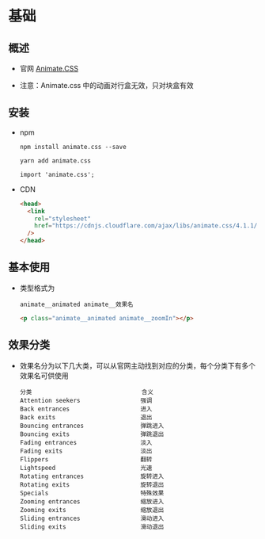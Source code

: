 # 基础

## 概述

+ 官网 [Animate.CSS](https://animate.style/)

+ 注意：Animate.css 中的动画对行盒无效，只对块盒有效

## 安装

+ npm

  ```
  npm install animate.css --save

  yarn add animate.css

  import 'animate.css';
  ```

+ CDN

  ```html
  <head>
    <link
      rel="stylesheet"
      href="https://cdnjs.cloudflare.com/ajax/libs/animate.css/4.1.1/animate.min.css"
    />
  </head>
  ```

## 基本使用

+ 类型格式为

  ```
  animate__animated animate__效果名
  ```

  ```html
  <p class="animate__animated animate__zoomIn"></p>
  ```

## 效果分类

+ 效果名分为以下几大类，可以从官网主动找到对应的分类，每个分类下有多个效果名可供使用

  ```
  分类                               含义
  Attention seekers                 强调
  Back entrances                    进入
  Back exits                        退出
  Bouncing entrances                弹跳进入
  Bouncing exits                    弹跳退出
  Fading entrances                  淡入
  Fading exits                      淡出
  Flippers                          翻转
  Lightspeed                        光速
  Rotating entrances                旋转进入
  Rotating exits                    旋转退出
  Specials                          特殊效果
  Zooming entrances                 缩放进入
  Zooming exits                     缩放退出
  Sliding entrances                 滑动进入
  Sliding exits                     滑动退出
  ```
